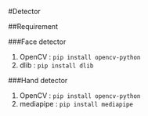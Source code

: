 #Detector

##Requirement

###Face detector
1. OpenCV : `pip install opencv-python`
2. dlib : `pip install dlib`

###Hand detector
1. OpenCV : `pip install opencv-python`
2. mediapipe : `pip install mediapipe`